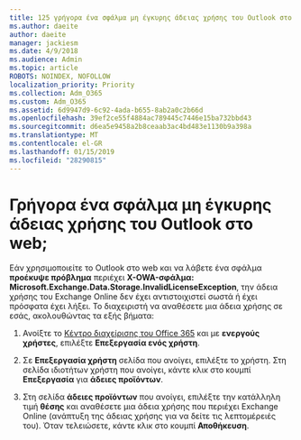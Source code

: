```yaml
---
title: 125 γρήγορα ένα σφάλμα μη έγκυρης άδειας χρήσης του Outlook στο web;
ms.author: daeite
author: daeite
manager: jackiesm
ms.date: 4/9/2018
ms.audience: Admin
ms.topic: article
ROBOTS: NOINDEX, NOFOLLOW
localization_priority: Priority
ms.collection: Adm_O365
ms.custom: Adm_O365
ms.assetid: 6d9947d9-6c92-4ada-b655-8ab2a0c2b66d
ms.openlocfilehash: 39ef2ce55f4884ac789445c7446e15ba732bbd43
ms.sourcegitcommit: d6ea5e9458a2b8ceaab3ac4bd483e1130b9a398a
ms.translationtype: MT
ms.contentlocale: el-GR
ms.lasthandoff: 01/15/2019
ms.locfileid: "28290815"
---
```

# <a name="getting-an-invalid-license-error-in-outlook-on-the-web"></a>Γρήγορα ένα σφάλμα μη έγκυρης άδειας χρήσης του Outlook στο web;

Εάν χρησιμοποιείτε το Outlook στο web και να λάβετε ένα σφάλμα **προέκυψε πρόβλημα** περιέχει **X-OWA-σφάλμα: Microsoft.Exchange.Data.Storage.InvalidLicenseException**, την άδεια χρήσης του Exchange Online δεν έχει αντιστοιχιστεί σωστά ή έχει πρόσφατα έχει λήξει. Το διαχειριστή να αναθέσετε μια άδεια χρήσης σε εσάς, ακολουθώντας τα εξής βήματα:
  
1. Ανοίξτε το [Κέντρο διαχείρισης του Office 365](https://portal.office.com/adminportal/home#/homepage) και με **ενεργούς χρήστες**, επιλέξτε **Επεξεργασία ενός χρήστη**.
    
2. Σε **Επεξεργασία χρήστη** σελίδα που ανοίγει, επιλέξτε το χρήστη. Στη σελίδα ιδιοτήτων χρήστη που ανοίγει, κάντε κλικ στο κουμπί **Επεξεργασία** για **άδειες προϊόντων**.
    
3. Στη σελίδα **άδειες προϊόντων** που ανοίγει, επιλέξτε την κατάλληλη τιμή **θέσης** και αναθέσετε μια άδεια χρήσης που περιέχει Exchange Online (ανάπτυξη της άδειας χρήσης για να δείτε τις λεπτομέρειές του). Όταν τελειώσετε, κάντε κλικ στο κουμπί **Αποθήκευση**.
    

